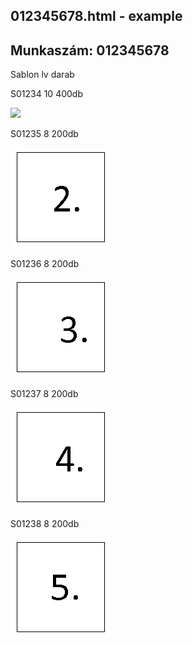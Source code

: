 ## 012345678.html - example


<!DOCTYPE html>
<html>
<head>
<meta charset=UTF-8>
</head>
<body>

<h2>
Munkaszám: 012345678
</h2>
<p>
Sablon	lv	darab
</p>
<p>
S01234	10	400db
</p>
<p>
<img src="
![](https://github/zsoltibaba37/pic2html/example_folder/012345678/html/AM_BV_lv8_10_1234_1.BMP?raw=true)
">
</p>
<p>
S01235	8	200db
</p>
<p>
<img src="
AM_BV_lv8_10_1235_12.BMP
">
</p>
<p>
S01236	8	200db
</p>
<p>
<img src="
AM_BV_lv8_10_1236_11.BMP
">
</p>
<p>
S01237	8	200db
</p>
<p>
<img src="
AM_BV_lv8_10_1237_22.BMP
">
</p>
<p>
S01238	8	200db
</p>
<p>
<img src="
AM_BV_lv10_18_1238_2.BMP
">
</p>

</body>
</html>


